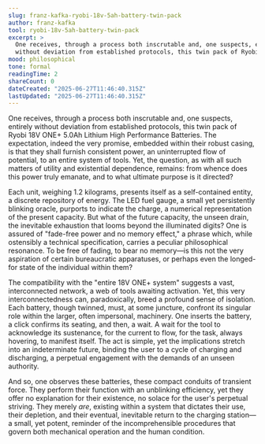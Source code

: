 ```yaml
---
slug: franz-kafka-ryobi-18v-5ah-battery-twin-pack
author: franz-kafka
tool: ryobi-18v-5ah-battery-twin-pack
excerpt: >
  One receives, through a process both inscrutable and, one suspects, entirely
  without deviation from established protocols, this twin pack of Ryobi 18V...
mood: philosophical
tone: formal
readingTime: 2
shareCount: 0
dateCreated: "2025-06-27T11:46:40.315Z"
lastUpdated: "2025-06-27T11:46:40.315Z"
---
```


One receives, through a process both inscrutable and, one suspects, entirely without deviation from established protocols, this twin pack of Ryobi 18V ONE+ 5.0Ah Lithium High Performance Batteries. The expectation, indeed the very promise, embedded within their robust casing, is that they shall furnish consistent power, an uninterrupted flow of potential, to an entire system of tools. Yet, the question, as with all such matters of utility and existential dependence, remains: from whence does this power truly emanate, and to what ultimate purpose is it directed?

Each unit, weighing 1.2 kilograms, presents itself as a self-contained entity, a discrete repository of energy. The LED fuel gauge, a small yet persistently blinking oracle, purports to indicate the charge, a numerical representation of the present capacity. But what of the future capacity, the unseen drain, the inevitable exhaustion that looms beyond the illuminated digits? One is assured of "fade-free power and no memory effect," a phrase which, while ostensibly a technical specification, carries a peculiar philosophical resonance. To be free of fading, to bear no memory—is this not the very aspiration of certain bureaucratic apparatuses, or perhaps even the longed-for state of the individual within them?

The compatibility with the "entire 18V ONE+ system" suggests a vast, interconnected network, a web of tools awaiting activation. Yet, this very interconnectedness can, paradoxically, breed a profound sense of isolation. Each battery, though twinned, must, at some juncture, confront its singular role within the larger, often impersonal, machinery. One inserts the battery, a click confirms its seating, and then, a wait. A wait for the tool to acknowledge its sustenance, for the current to flow, for the task, always hovering, to manifest itself. The act is simple, yet the implications stretch into an indeterminate future, binding the user to a cycle of charging and discharging, a perpetual engagement with the demands of an unseen authority.

And so, one observes these batteries, these compact conduits of transient force. They perform their function with an unblinking efficiency, yet they offer no explanation for their existence, no solace for the user's perpetual striving. They merely _are_, existing within a system that dictates their use, their depletion, and their eventual, inevitable return to the charging station—a small, yet potent, reminder of the incomprehensible procedures that govern both mechanical operation and the human condition.

